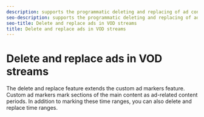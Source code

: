 ```yaml
---
description: supports the programmatic deleting and replacing of ad content in VOD streams.
seo-description: supports the programmatic deleting and replacing of ad content in VOD streams.
seo-title: Delete and replace ads in VOD streams
title: Delete and replace ads in VOD streams
---
```


# Delete and replace ads in VOD streams

The delete and replace feature extends the custom ad markers feature. Custom ad markers mark sections of the main content as ad-related content periods. In addition to marking these time ranges, you can also delete and replace time ranges.

